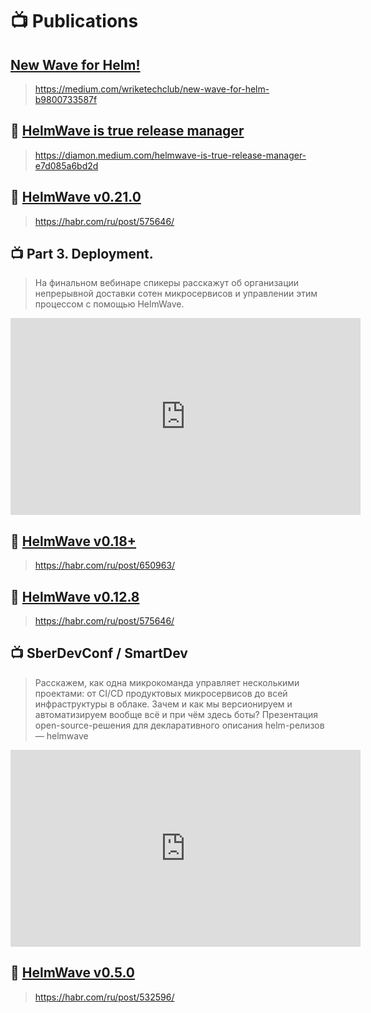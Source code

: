 # 📺 Publications

## [New Wave for Helm!](https://medium.com/wriketechclub/new-wave-for-helm-b9800733587f)

> https://medium.com/wriketechclub/new-wave-for-helm-b9800733587f

## 📄 [HelmWave is true release manager](https://diamon.medium.com/helmwave-is-true-release-manager-e7d085a6bd2d)

> https://diamon.medium.com/helmwave-is-true-release-manager-e7d085a6bd2d

## 📄 [HelmWave v0.21.0](https://habr.com/ru/post/663344/)

> https://habr.com/ru/post/575646/

## 📺 Part 3. Deployment.

> На финальном вебинаре спикеры расскажут об организации непрерывной доставки сотен микросервисов и управлении этим процессом с помощью HelmWave.

<iframe width="560" height="315" src="https://www.youtube.com/embed/Q9uD666Cw6s" title="YouTube video player" frameborder="0" allow="accelerometer; autoplay; clipboard-write; encrypted-media; gyroscope; picture-in-picture" allowfullscreen></iframe>

## 📄 [HelmWave v0.18+](https://habr.com/ru/post/650963/)

> https://habr.com/ru/post/650963/

## 📄 [HelmWave v0.12.8](https://habr.com/ru/post/575646/) 

> https://habr.com/ru/post/575646/

## 📺 SberDevConf / SmartDev

> Расскажем, как одна микрокоманда управляет несколькими проектами: от CI/CD продуктовых микросервисов до всей инфраструктуры в облаке. Зачем и как мы версионируем и автоматизируем вообще всё и при чём здесь боты? Презентация open-source-решения для декларативного описания helm-релизов — helmwave

<iframe width="560" height="315" src="https://www.youtube.com/embed/Nzt_l0Njx38" title="YouTube video player" frameborder="0" allow="accelerometer; autoplay; clipboard-write; encrypted-media; gyroscope; picture-in-picture" allowfullscreen></iframe>

## 📄 [HelmWave v0.5.0](https://habr.com/ru/post/532596/)

> https://habr.com/ru/post/532596/

